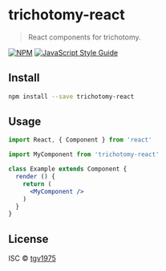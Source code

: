 # trichotomy-react

> React components for trichotomy.

[![NPM](https://img.shields.io/npm/v/trichotomy-react.svg)](https://www.npmjs.com/package/trichotomy-react) [![JavaScript Style Guide](https://img.shields.io/badge/code_style-standard-brightgreen.svg)](https://standardjs.com)

## Install

```bash
npm install --save trichotomy-react
```

## Usage

```jsx
import React, { Component } from 'react'

import MyComponent from 'trichotomy-react'

class Example extends Component {
  render () {
    return (
      <MyComponent />
    )
  }
}
```

## License

ISC © [tgv1975](https://github.com/tgv1975)
